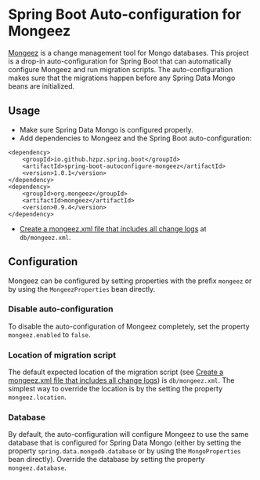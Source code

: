 # Spring Boot Auto-configuration for Mongeez
[Mongeez][mongeez] is a change management tool for Mongo databases. 
This project is a drop-in auto-configuration for Spring Boot that can automatically configure Mongeez and run migration scripts.
The auto-configuration makes sure that the migrations happen before any Spring Data Mongo beans are initialized.

## Usage
 * Make sure Spring Data Mongo is configured properly. 
 * Add dependencies to Mongeez and the Spring Boot auto-configuration:

<!-- -->
    <dependency>
        <groupId>io.github.hzpz.spring.boot</groupId>
        <artifactId>spring-boot-autoconfigure-mongeez</artifactId>
        <version>1.0.1</version>
    </dependency>
    <dependency>
        <groupId>org.mongeez</groupId>
        <artifactId>mongeez</artifactId>
        <version>0.9.4</version>
    </dependency>

 * [Create a mongeez.xml file that includes all change logs][mongeez.xml] at `db/mongeez.xml`.
 
## Configuration
Mongeez can be configured by setting properties with the prefix `mongeez` or by using the `MongeezProperties` bean directly.

### Disable auto-configuration
To disable the auto-configuration of Mongeez completely, set the property `mongeez.enabled` to `false`.

### Location of migration script
The default expected location of the migration script (see [Create a mongeez.xml file that includes all change logs][mongeez.xml])
is `db/mongeez.xml`. The simplest way to override the location is by the setting the property `mongeez.location`.

### Database
By default, the auto-configuration will configure Mongeez to use the same database that is configured for Spring Data Mongo
(either by setting the property `spring.data.mongodb.database` or by using the `MongoProperties` bean directly). Override 
the database by setting the property `mongeez.database`.

[mongeez]: http://secondmarket.github.io/mongeez/
[mongeez.xml]: https://github.com/secondmarket/mongeez/wiki/How-to-use-mongeez#create-a-mongeezxml-file-that-include-all-change-logs
